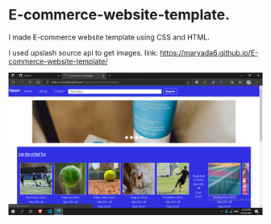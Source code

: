 # E-commerce-website-template.

I made E-commerce website template using CSS and HTML.

I used upslash source api to get images.
link: https://maryada6.github.io/E-commerce-website-template/

![Alt text](https://github.com/maryada6/E-commerce-website-template/blob/main/ecommerce.png)


